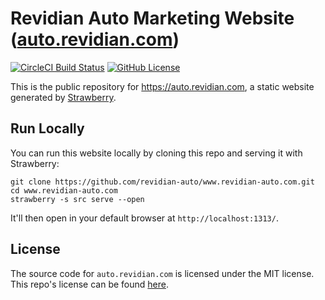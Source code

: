 # Revidian Auto Marketing Website ([auto.revidian.com](https://auto.revidian.com))
[![CircleCI Build Status](https://circleci.com/gh/revidian-auto/www.revidianauto.com.svg?style=shield)](https://app.circleci.com/pipelines/github/revidian-auto/www.revidianauto.com) [![GitHub License](https://img.shields.io/badge/license-MIT-blue.svg)](https://raw.githubusercontent.com/revidian-auto/www.revidianauto.com/trunk/LICENSE)

This is the public repository for <https://auto.revidian.com>, a static website generated by [Strawberry](https://github.com/strawberryssg/strawberry-v0).


## Run Locally

You can run this website locally by cloning this repo and serving it with Strawberry:

```
git clone https://github.com/revidian-auto/www.revidian-auto.com.git
cd www.revidian-auto.com
strawberry -s src serve --open
```

It'll then open in your default browser at `http://localhost:1313/`.


## License

The source code for `auto.revidian.com` is licensed under the MIT license.
This repo's license can be found [here](./LICENSE).
